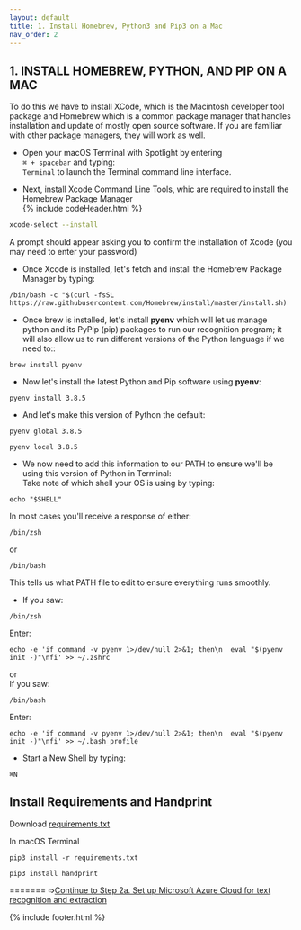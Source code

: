 ```yaml
---
layout: default
title: 1. Install Homebrew, Python3 and Pip3 on a Mac
nav_order: 2
---
```


## 1. INSTALL HOMEBREW, PYTHON, AND PIP ON A MAC
To do this we have to install XCode, which is the Macintosh developer tool package and Homebrew which is a common package manager that handles installation and update of mostly open source software. If you are familiar with other package managers, they will work as well.

* Open your macOS Terminal with Spotlight by entering<br/>
```⌘ + spacebar``` and typing:<br/>
```Terminal```
to launch the Terminal command line interface.<br/>

* Next, install Xcode Command Line Tools, whic are required to install the Homebrew Package Manager<br/>
{% include codeHeader.html %}
```bash
xcode-select --install
```

A prompt should appear asking you to confirm the installation of Xcode (you may need to enter your password)<br/>

* Once Xcode is installed, let's fetch and install the Homebrew Package Manager by typing:<br/>
```
/bin/bash -c "$(curl -fsSL https://raw.githubusercontent.com/Homebrew/install/master/install.sh)
```
* Once brew is installed, let's install **pyenv** which will let us manage python and its PyPip (pip) packages to run our recognition program; it will also allow us to run different versions of the Python language if we need to::<br/>
```
brew install pyenv
```
* Now let's install the latest Python and Pip software using **pyenv**:<br/>
```
pyenv install 3.8.5
```

* And let's make this version of Python the default:<br/>
```
pyenv global 3.8.5
```
```
pyenv local 3.8.5
```

* We now need to add this information to our PATH to ensure we'll be using this version of Python in Terminal:<br/>
Take note of which shell your OS is using by typing:<br/>
```
echo "$SHELL"
```
In most cases you'll receive a response of either:<br/>
```
/bin/zsh
```
or<br/>
```
/bin/bash
```
This tells us what PATH file to edit to ensure everything runs smoothly.<br/>

* If you saw:<br/>
```
/bin/zsh
```
Enter:
<br/>
```
echo -e 'if command -v pyenv 1>/dev/null 2>&1; then\n  eval "$(pyenv init -)"\nfi' >> ~/.zshrc
```
or
<br/>
If you saw:
<br/>
```
/bin/bash
```
Enter:<br/>
```
echo -e 'if command -v pyenv 1>/dev/null 2>&1; then\n  eval "$(pyenv init -)"\nfi' >> ~/.bash_profile
```

* Start a New Shell by typing:<br/>
```
⌘N
```

Install Requirements and Handprint
----

Download [requirements.txt](https://raw.githubusercontent.com/ccarvel/ocr-htr-tutorial/gh-pages/requirements.txt)

In macOS Terminal
```
pip3 install -r requirements.txt
```
```
pip3 install handprint
```

=======
➩[Continue to Step 2a. Set up Microsoft Azure Cloud for text recognition and extraction](step_2a_azure.md)<br/>

{% include footer.html %}
